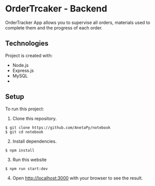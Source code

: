 # OrderTrcaker - Backend

OrderTracker App allows you to supervise all orders, materials used to complete them and the progress of each order.

## Technologies

Project is created with:
* Node.js
* Express.js
* MySQL
* 
## Setup

To run this project: 

1. Clone this repository.
```
$ git clone https://github.com/AnetaPy/notebook
$ git cd notebook
```

2. Install dependencies.
```
$ npm install
```

3. Run this website
```
$ npm run start:dev
```

4. Open [http://localhost:3000](http://localhost:3001) with your browser to see the result.
